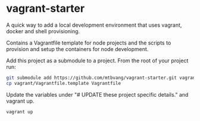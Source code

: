 # vagrant-starter

A quick way to add a local development environment that uses vagrant, docker and shell provisioning. 

Contains a Vagrantfile template for node projects and the scripts to provision and setup the containers for node development. 

Add this project as a submodule to a project. From the root of your project run:

```sh
git submodule add https://github.com/mtbvang/vagrant-starter.git vagrant
cp vagrant/Vagrantfile.template Vagrantfile
```
Update the variables under "# UPDATE these project specific details." and vagrant up.

```sh
vagrant up
```


